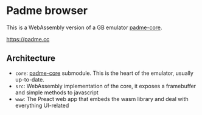 # Padme browser

This is a WebAssembly version of a GB emulator [padme-core](https://github.com/alexlren/padme-core).

https://padme.cc

## Architecture

* `core`: [padme-core](https://github.com/alexlren/padme-core) submodule. This is the heart of the emulator, usually up-to-date.
* `src`: WebAssembly implementation of the core, it exposes a framebuffer and simple methods to javascript
* `www`: The Preact web app that embeds the wasm library and deal with everything UI-related
